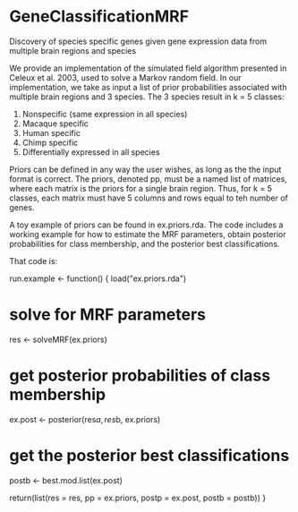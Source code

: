 # GeneClassificationMRF
Discovery of species specific genes given gene expression data from multiple brain regions and species

We provide an implementation of the simulated field algorithm presented in Celeux et al. 2003, used to solve a Markov random field. In our implementation, we take as input a list of prior probabilities associated with multiple brain regions and 3 species. The 3 species result in k = 5 classes:

1. Nonspecific (same expression in all species)
2. Macaque specific
3. Human specific
4. Chimp specific
5. Differentially expressed in all species

Priors can be defined in any way the user wishes, as long as the the input format is correct. The priors, denoted pp, must be a named list of matrices, where each matrix is the priors for a single brain region. Thus, for k = 5 classes, each matrix must have 5 columns and rows equal to teh number of genes.

A toy example of priors can be found in ex.priors.rda. The code includes a working example for how to estimate the MRF parameters, obtain posterior probabilities for class membership, and the posterior best classifications.

That code is:

run.example <- function() {
  load("ex.priors.rda")
  # solve for MRF parameters
  res <- solveMRF(ex.priors)
  
  # get posterior probabilities of class membership
  ex.post <- posterior(res$a, res$b, ex.priors)
  
  # get the posterior best classifications
  postb <- best.mod.list(ex.post)
  
  return(list(res = res, pp = ex.priors, postp = ex.post, postb = postb))
}
